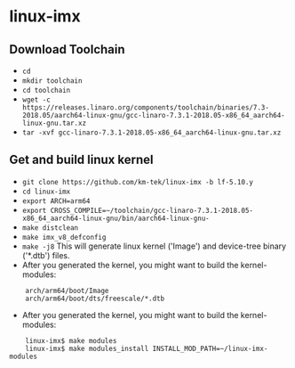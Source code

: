 # linux-imx

## Download Toolchain
- `cd`
- `mkdir toolchain`
- `cd toolchain`
- `wget -c https://releases.linaro.org/components/toolchain/binaries/7.3-2018.05/aarch64-linux-gnu/gcc-linaro-7.3.1-2018.05-x86_64_aarch64-linux-gnu.tar.xz`
- `tar -xvf gcc-linaro-7.3.1-2018.05-x86_64_aarch64-linux-gnu.tar.xz`

## Get and build linux kernel
- `git clone https://github.com/km-tek/linux-imx -b lf-5.10.y`
- `cd linux-imx`
- `export ARCH=arm64`
- `export CROSS_COMPILE=~/toolchain/gcc-linaro-7.3.1-2018.05-x86_64_aarch64-linux-gnu/bin/aarch64-linux-gnu-`
- `make distclean`
- `make imx_v8_defconfig`
- `make -j8` This will generate linux kernel ('Image') and device-tree binary ('*.dtb') files.
- After you generated the kernel, you might want to build the kernel-modules:
```
    arch/arm64/boot/Image
    arch/arm64/boot/dts/freescale/*.dtb
```
- After you generated the kernel, you might want to build the kernel-modules:
```
    linux-imx$ make modules
    linux-imx$ make modules_install INSTALL_MOD_PATH=~/linux-imx-modules
```